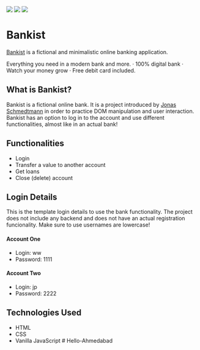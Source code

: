 <img src="https://github.com/catherineisonline/bankist/blob/main/img/project-preview.png?raw=true" ></img>
<img src="https://github.com/catherineisonline/bankist/blob/main/img/project-preview-2.png?raw=true" ></img>
<img src="https://github.com/catherineisonline/bankist/blob/main/img/project-preview-3.png?raw=true" ></img>

# Bankist

<a href="https://bankist-bank.vercel.app/">Bankist</a> is a fictional and minimalistic online banking application.

Everything you need in a modern bank and more.
· 100% digital bank
· Watch your money grow
· Free debit card included.

## What is Bankist?

Bankist is a fictional online bank. It is a project introduced by <a href="https://github.com/jonasschmedtmann">Jonas Schmedtmann</a> in order to practice DOM manipulation and user interaction. Bankist has an option to log in to the account and use different functionalities, almost like in an actual bank!

## Functionalities

- Login
- Transfer a value to another account
- Get loans
- Close (delete) account

## Login Details

This is the template login details to use the bank functionality. The project does not include any backend and does not have an actual registration funcionality. Make sure to use usernames are lowercase!

#### Account One

- Login: ww
- Password: 1111

#### Account Two

- Login: jp
- Password: 2222

## Technologies Used

- HTML
- CSS
- Vanilla JavaScript
#   H e l l o - A h m e d a b a d  
 